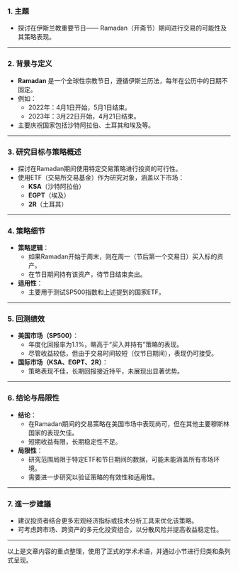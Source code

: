 ### 1. 主題  
- 探讨在伊斯兰教重要节日—— Ramadan（开斋节）期间进行交易的可能性及其策略表现。

---

### 2. 背景与定义  
- **Ramadan** 是一个全球性宗教节日，遵循伊斯兰历法，每年在公历中的日期不固定。  
- 例如：  
  - 2022年：4月1日开始，5月1日结束。  
  - 2023年：3月22日开始，4月21日结束。  
- 主要庆祝国家包括沙特阿拉伯、土耳其和埃及等。

---

### 3. 研究目标与策略概述  
- 探讨在Ramadan期间使用特定交易策略进行投资的可行性。  
- 使用ETF（交易所交易基金）作为研究对象，涵盖以下市场：  
  - **KSA**（沙特阿拉伯）  
  - **EGPT**（埃及）  
  - **2R**（土耳其）  

---

### 4. 策略细节  
- **策略逻辑**：  
  - 如果Ramadan开始于周末，则在周一（节后第一个交易日）买入标的资产。  
  - 在节日期间持有该资产，待节日结束卖出。  
- **适用性**：  
  - 主要用于测试SP500指数和上述提到的国家ETF。

---

### 5. 回测绩效  
- **美国市场（SP500）**：  
  - 年度化回报率为1.1%，略高于“买入并持有”策略的表现。  
  - 尽管收益较低，但由于交易时间较短（仅节日期间），表现仍可接受。  
- **国际市场（KSA、EGPT、2R）**：  
  - 策略表现不佳，长期回报接近持平，未展现出显著优势。  

---

### 6. 结论与局限性  
- **结论**：  
  - 在Ramadan期间的交易策略在美国市场中表现尚可，但在其他主要穆斯林国家的表现欠佳。  
  - 短期收益有限，长期稳定性不足。  
- **局限性**：  
  - 研究范围局限于特定ETF和节日期间的数据，可能未能涵盖所有市场环境。  
  - 需要进一步研究以验证策略的有效性和适用性。

---

### 7. 進一步建議  
- 建议投资者结合更多宏观经济指标或技术分析工具来优化该策略。  
- 可考虑跨市场、跨资产的多元化投资组合，以分散风险并提高收益稳定性。  

--- 

以上是文章内容的重点整理，使用了正式的学术术语，并通过小节进行归类和条列式呈现。
